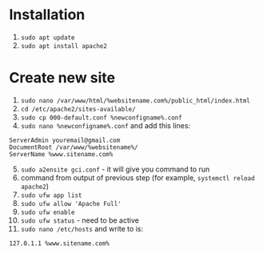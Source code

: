 # Installation

1. `sudo apt update`
2. `sudo apt install apache2`

# Create new site

1. `sudo nano /var/www/html/%websitename.com%/public_html/index.html`
2. `cd /etc/apache2/sites-available/`
3. `sudo cp 000-default.conf %newconfigname%.conf`
4. `sudo nano %newconfigname%.conf` and add this lines:
```
ServerAdmin youremail@gmail.com
DocumentRoot /var/www/%websitename%/
ServerName %www.sitename.com%
```
5. `sudo a2ensite gci.conf` - it will give you command to run
6. command from output of previous step (for example, `systemctl reload apache2`)
7. `sudo ufw app list`
8. `sudo ufw allow 'Apache Full'`
9. `sudo ufw enable`
10. `sudo ufw status` - need to be active
11. `sudo nano /etc/hosts` and write to is:
```
127.0.1.1 %www.sitename.com%  
```